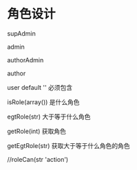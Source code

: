 # 角色设计

supAdmin

admin

authorAdmin

author

user default '' 必须包含

isRole(array()) 是什么角色

egtRole(str)	大于等于什么角色

getRole(int)	获取角色

getEgtRole(str)	获取大于等于什么角色的角色

//roleCan(str 'action')
